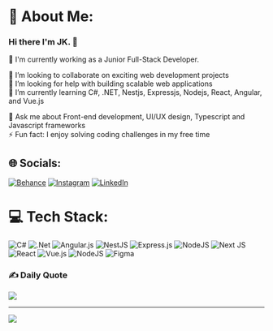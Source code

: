 # 💫 About Me:
### Hi there I'm JK. 👋

🔭 I'm currently working as a Junior Full-Stack Developer.

👯 I’m looking to collaborate on exciting web development projects  
🤝 I’m looking for help with building scalable web applications  
🌱 I’m currently learning C#, .NET, Nestjs, Expressjs, Nodejs, React, Angular, and Vue.js

💬 Ask me about Front-end development, UI/UX design, Typescript and Javascript frameworks  
⚡ Fun fact: I enjoy solving coding challenges in my free time

## 🌐 Socials:
[![Behance](https://img.shields.io/badge/Behance-1769ff?logo=behance&logoColor=white)](https://behance.net/jackfruit.dev) 
[![Instagram](https://img.shields.io/badge/Instagram-%23E4405F.svg?logo=Instagram&logoColor=white)](https://instagram.com/jackfruit.dev) 
[![LinkedIn](https://img.shields.io/badge/LinkedIn-%230077B5.svg?logo=linkedin&logoColor=white)](https://linkedin.com/in/warongkondialouge)

# 💻 Tech Stack:
![C#](https://img.shields.io/badge/c%23-%23239120.svg?style=for-the-badge&logo=csharp&logoColor=white) 
![.Net](https://img.shields.io/badge/.NET-5C2D91?style=for-the-badge&logo=.net&logoColor=white)
![Angular.js](https://img.shields.io/badge/angular.js-%23E23237.svg?style=for-the-badge&logo=angularjs&logoColor=white)
![NestJS](https://img.shields.io/badge/nestjs-%23E0234E.svg?style=for-the-badge&logo=nestjs&logoColor=white)
![Express.js](https://img.shields.io/badge/express.js-%23404d59.svg?style=for-the-badge&logo=express&logoColor=%2361DAFB)
![NodeJS](https://img.shields.io/badge/node.js-6DA55F?style=for-the-badge&logo=node.js&logoColor=white)
![Next JS](https://img.shields.io/badge/Next-black?style=for-the-badge&logo=next.js&logoColor=white)
![React](https://img.shields.io/badge/react-%2320232a.svg?style=for-the-badge&logo=react&logoColor=%2361DAFB) 
![Vue.js](https://img.shields.io/badge/vue.js-%2335495e.svg?style=for-the-badge&logo=vuedotjs&logoColor=%234FC08D) 
![NodeJS](https://img.shields.io/badge/node.js-6DA55F?style=for-the-badge&logo=node.js&logoColor=white)
![Figma](https://img.shields.io/badge/figma-%23F24E1E.svg?style=for-the-badge&logo=figma&logoColor=white)

### ✍️ Daily Quote
![](https://quotes-github-readme.vercel.app/api?type=horizontal&theme=radical)

---
[![](https://visitcount.itsvg.in/api?id=jkstudio99&icon=0&color=0)](https://visitcount.itsvg.in)
